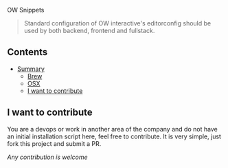 OW Snippets

> Standard configuration of OW interactive's editorconfig should be used by both backend, frontend and fullstack.

## Contents

- [Summary](#sumary)
    - [Brew]()
    - [OSX]()
    - [I want to contribute](#i-want-to-contribute)

## I want to contribute

You are a devops or work in another area of ​​the company and do not have an initial installation script here, feel free to contribute. It is very simple, just fork this project and submit a PR.

*Any contribution is welcome*